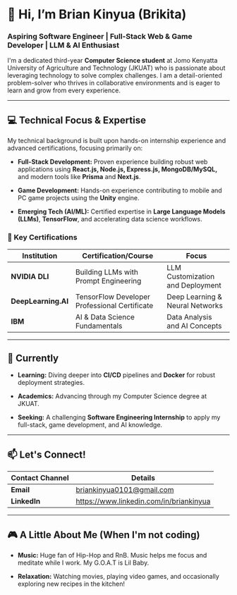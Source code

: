 # 👋 Hi, I’m Brian Kinyua (Brikita)

### Aspiring Software Engineer | Full-Stack Web & Game Developer | LLM & AI Enthusiast

I'm a dedicated third-year **Computer Science student** at Jomo Kenyatta University of Agriculture and Technology (JKUAT) who is passionate about leveraging technology to solve complex challenges. I am a detail-oriented problem-solver who thrives in collaborative environments and is eager to learn and grow from every experience.

---

## 💻 Technical Focus & Expertise

My technical background is built upon hands-on internship experience and advanced certifications, focusing primarily on:

* **Full-Stack Development:** Proven experience building robust web applications using **React.js, Node.js, Express.js, MongoDB/MySQL,** and modern tools like **Prisma** and **Next.js**.

* **Game Development:** Hands-on experience contributing to mobile and PC game projects using the **Unity** engine.

* **Emerging Tech (AI/ML):** Certified expertise in **Large Language Models (LLMs)**, **TensorFlow**, and accelerating data science workflows.

### 🌟 Key Certifications

| Institution | Certification/Course | Focus | 
 | ----- | ----- | ----- | 
| **NVIDIA DLI** | Building LLMs with Prompt Engineering | LLM Customization and Deployment | 
| **DeepLearning.AI** | TensorFlow Developer Professional Certificate | Deep Learning & Neural Networks | 
| **IBM** | AI & Data Science Fundamentals | Data Analysis and AI Concepts | 

---

## 🌱 Currently

* **Learning:** Diving deeper into **CI/CD** pipelines and **Docker** for robust deployment strategies.

* **Academics:** Advancing through my Computer Science degree at JKUAT.

* **Seeking:** A challenging **Software Engineering Internship** to apply my full-stack, game development, and AI knowledge.

---

## 📫 Let's Connect!

| Contact Channel | Details | 
 | ----- | ----- | 
| **Email** | [briankinyua0101@gmail.com](mailto:briankinyua0101@gmail.com) | 
| **LinkedIn** | https://www.linkedin.com/in/briankinyua | 

---

## 🎮 A Little About Me (When I'm not coding)

* **Music:** Huge fan of Hip-Hop and RnB. Music helps me focus and meditate while I work. My G.O.A.T is Lil Baby.

* **Relaxation:** Watching movies, playing video games, and occasionally exploring new recipes in the kitchen!
